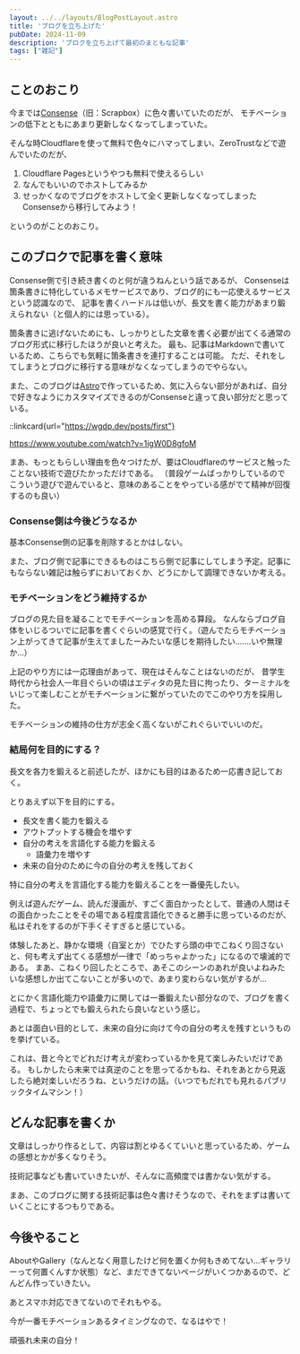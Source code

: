 ```yaml
---
layout: ../../layouts/BlogPostLayout.astro
title: 'ブログを立ち上げた'
pubDate: 2024-11-09
description: 'ブロクを立ち上げて最初のまともな記事'
tags: ["雑記"]
---
```


## ことのおこり

今までは[Consense](https://scrapbox.io/wgdp/)（旧：Scrapbox）に色々書いていたのだが、
モチベーションの低下とともにあまり更新しなくなってしまっていた。

そんな時Cloudflareを使って無料で色々にハマってしまい、ZeroTrustなどで遊んでいたのだが、

1. Cloudflare Pagesというやつも無料で使えるらしい
2. なんでもいいのでホストしてみるか
3. せっかくなのでブログをホストして全く更新しなくなってしまったConsenseから移行してみよう！

というのがことのおこり。

## このブロクで記事を書く意味

Consense側で引き続き書くのと何が違うねんという話であるが、
Consenseは箇条書きに特化しているメモサービスであり、ブログ的にも一応使えるサービスという認識なので、
記事を書くハードルは低いが、長文を書く能力があまり鍛えられない（と個人的には思っている）。

箇条書きに逃げないためにも、しっかりとした文章を書く必要が出てくる通常のブログ形式に移行したほうが良いと考えた。
最も、記事はMarkdownで書いているため、こちらでも気軽に箇条書きを連打することは可能。
ただ、それをしてしまうとブログに移行する意味がなくなってしまうのでやらない。

また、このブログは[Astro](https://astro.build/)で作っているため、気に入らない部分があれば、自分で好きなようにカスタマイズできるのがConsenseと違って良い部分だと思っている。

::linkcard{url="https://wgdp.dev/posts/first"}

https://www.youtube.com/watch?v=1igW0D8gfoM

まあ、もっともらしい理由を色々つけたが、要はCloudflareのサービスと触ったことない技術で遊びたかっただけである。
（普段ゲームばっかりしているのでこういう遊びで遊んでいると、意味のあることをやっている感がでて精神が回復するのも良い）

### Consense側は今後どうなるか

基本Consense側の記事を削除するとかはしない。

また、ブログ側で記事にできるものはこちら側で記事にしてしまう予定。記事にもならない雑記は触らずにおいておくか、どうにかして調理できないか考える。

### モチベーションをどう維持するか

ブログの見た目を凝ることでモチベーションを高める算段。
なんならブログ自体をいじるついでに記事を書くぐらいの感覚で行く。（遊んでたらモチベーション上がってきて記事が生えてましたーみたいな感じを期待したい.......いや無理か...）

上記のやり方には一応理由があって、現在はそんなことはないのだが、
昔学生時代から社会人一年目ぐらいの頃はエディタの見た目に拘ったり、ターミナルをいじって楽しむことがモチベーションに繋がっていたのでこのやり方を採用した。

モチベーションの維持の仕方が志全く高くないがこれぐらいでいいのだ。

### 結局何を目的にする？

長文を各力を鍛えると前述したが、ほかにも目的はあるため一応書き記しておく。

とりあえず以下を目的にする。

- 長文を書く能力を鍛える
- アウトプットする機会を増やす
- 自分の考えを言語化する能力を鍛える
  - 語彙力を増やす
- 未来の自分のために今の自分の考えを残しておく

特に自分の考えを言語化する能力を鍛えることを一番優先したい。

例えば遊んだゲーム、読んだ漫画が、すごく面白かったとして、普通の人間はその面白かったことをその場である程度言語化できると勝手に思っているのだが、
私はそれをするのが下手くそすぎると感じている。

体験したあと、静かな環境（自室とか）でひたすら頭の中でこねくり回さないと、何も考えず出てくる感想が一律で「めっちゃよかった」になるので壊滅的である。
まあ、こねくり回したところで、あそこのシーンのあれが良いよねみたいな感想しか出てこないことが多いので、あまり変わらない気がするが...

とにかく言語化能力や語彙力に関しては一番鍛えたい部分なので、ブログを書く過程で、ちょっとでも鍛えられたら良いなという感じ。

あとは面白い目的として、未来の自分に向けて今の自分の考えを残すというものを挙げている。

これは、昔と今とでどれだけ考えが変わっているかを見て楽しみたいだけである。
もしかしたら未来では真逆のことを思ってるかもね、それをあとから見返したら絶対楽しいだろうね、というだけの話。（いつでもだれでも見れるパブリックタイムマシン！）

## どんな記事を書くか

文章はしっかり作るとして、内容は割とゆるくていいと思っているため、ゲームの感想とかが多くなりそう。

技術記事なども書いていきたいが、そんなに高頻度では書かない気がする。

まあ、このブログに関する技術記事は色々書けそうなので、それをまずは書いていくことにするつもりである。

## 今後やること

AboutやGallery（なんとなく用意したけど何を置くか何もきめてない...ギャラリーって何置くんすか状態）など、まだできてないページがいくつかあるので、どんどん作っていきたい。

あとスマホ対応できてないのでそれもやる。

今が一番モチベーションあるタイミングなので、なるはやで！

頑張れ未来の自分！
